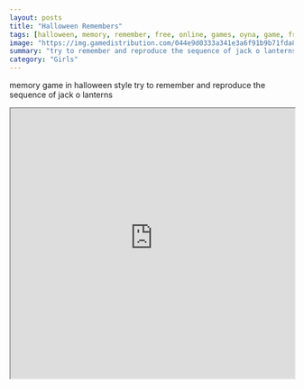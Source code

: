 ```yaml
---
layout: posts
title: "Halloween Remembers"
tags: [halloween, memory, remember, free, online, games, oyna, game, free, games, play, play, games]
image: "https://img.gamedistribution.com/044e9d0333a341e3a6f91b9b71fda85b.jpg"
summary: "try to remember and reproduce the sequence of jack o lanterns  free online games oyna game free games play play games"
category: "Girls"
---
```


memory game in halloween style try to remember and reproduce the sequence of jack o lanterns

<iframe width="100%" height="480px;" src="https://html5.gamedistribution.com/044e9d0333a341e3a6f91b9b71fda85b/"></iframe>